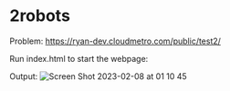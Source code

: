# 2robots

Problem: https://ryan-dev.cloudmetro.com/public/test2/

Run index.html to start the webpage:

Output:
![Screen Shot 2023-02-08 at 01 10 45](https://user-images.githubusercontent.com/86736851/217333678-5dea135c-a96c-4275-9166-efeb5521a2a5.png)
